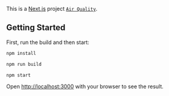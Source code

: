 This is a [Next.js](https://nextjs.org/) project [`Air Quality`](https://air-quality.tes-t.cz/).

## Getting Started

First, run the build and then start:

```bash
npm install

npm run build

npm start
```

Open [http://localhost:3000](http://localhost:3000) with your browser to see the result.
